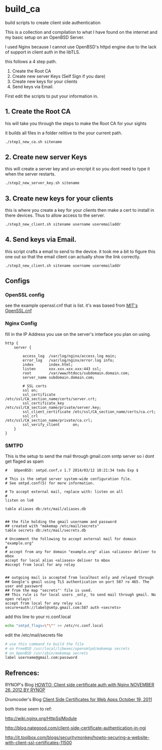 # build_ca
build scripts to create client side authentication

This is a collection and compilation to what I have found on the internet and my basic setup on an OpenBSD Server.

I used Nginx because I cannot use OpenBSD's httpd engine due to the lack of support in client auth in the libTLS.

this follows a 4 step path. 

1. Create the Root CA
2. Create new server Keys (Self Sign if you dare)
3. Create new keys for your clients
4. Send keys via Email.

First edit the scripts to put your information in.

## 1. Create the Root CA

his will take you through the steps to make the Root CA for your sights

it builds all files in a folder relitive to the your current path.

```sh
./step1_new_ca.sh sitename
```

## 2. Create new server Keys

this will create a server key and un-encript it so you dont need to type it when the server restarts.

```sh
./step2_new_server_key.sh sitename
```

## 3. Create new keys for your clients

this is where you create a key for your clients then make a cert to install in there devices. Thus to allow access to the server.

```sh
./step3_new_client.sh sitename username useremailaddr
```

## 4. Send keys via Email.

this script crafts a email to send to the device. it took me a bit to figure this one out so that the email client can actually show the link correctly.

```sh
./step3_new_client.sh sitename username useremailaddr
```

## Configs

### OpenSSL config

see the example openssl.cnf that is list. it's was based from [MIT's OpenSSL.cnf](http://web.mit.edu/crypto/openssl.cnf)

### Nginx Config

fill in the IP Address you use on the server's interface you plan on using.
```
http {
    server {
      
        access_log  /var/log/nginx/access.log main;
        error_log   /var/log/nginx/error.log info;
        index       index.html;
        listen      xxx.xxx.xxx.xxx:443 ssl;
        root        /var/www/htdocs/subdomain.domain.com;
        server_name subdomain.domain.com;

        # SSL certs
        ssl on;
        ssl_certificate        /etc/ssl/CA_section_name/certs/server.crt;
        ssl_certificate_key    /etc/ssl/CA_section_name/private/server.key;
        ssl_client_certificate /etc/ssl/CA_section_name/certs/ca.crt;
        ssl_crl                /etc/ssl/CA_section_name/private/ca.crl;
        ssl_verify_client      on;
    }
}
```

### SMTPD

This is the setup to send the mail through gmail.com smtp server so i dont get flaged as spam

```
#	$OpenBSD: smtpd.conf,v 1.7 2014/03/12 18:21:34 tedu Exp $

# This is the smtpd server system-wide configuration file.
# See smtpd.conf(5) for more information.

# To accept external mail, replace with: listen on all
#
listen on lo0

table aliases db:/etc/mail/aliases.db


## the file holding the gmail username and password 
## created with "makemap /etc/mail/secrets"
table secrets db:/etc/mail/secrets.db

# Uncomment the following to accept external mail for domain "example.org"
#
# accept from any for domain "example.org" alias <aliases> deliver to mbox
accept for local alias <aliases> deliver to mbox
#accept from local for any relay


## outgoing mail is accepted from localhost only and relayed through 
## Google's gmail using TLS authentication on port 587 ro 465. The user and password 
## from the map "secrets"' file is used.
## This rule is for local users _only_ to send mail through gmail. No open relays!
accept from local for any relay via secure+auth://label@smtp.gmail.com:587 auth <secrets>
```

add this line to your rc.conf.local
```sh
echo "smtpd_flags=\"\"" >> /etc/rc.conf.local
```

edit the /etc/mail/secrets file
```sh
# use this command to build the file
# on FreeBSD /usr/local/libexec/opensmtpd/makemap secrets
# on OpenBSD /usr/sbin/makemap secrets
label username@gmail.com:password
```




## Refrences:

RYNOP's Blog [HOWTO: Client side certificate auth with Nginx NOVEMBER 26, 2012 BY RYNOP](https://rynop.wordpress.com/2012/11/26/howto-client-side-certificate-auth-with-nginx/)

Drumcoder's Blog [Client Side Certificates for Web Apps October 19, 2011](http://drumcoder.co.uk/blog/2011/oct/19/client-side-certificates-web-apps/)

both these seem to ref:

http://wiki.nginx.org/HttpSslModule

http://blog.nategood.com/client-side-certificate-authentication-in-ngi

http://it.toolbox.com/blogs/securitymonkey/howto-securing-a-website-with-client-ssl-certificates-11500